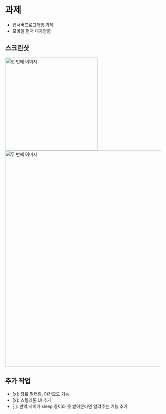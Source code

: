 # 과제

- 웹서버프로그래밍 과제
- 모바일 먼저 디자인함

## 스크린샷

<img src="https://github.com/user-attachments/assets/563e2337-2e5a-4138-ae54-0a227ff71d66" alt="첫 번째 이미지" width="300" />
<img src="https://github.com/user-attachments/assets/50aa092b-a852-4247-9f4b-6beaa67f8f32" alt="두 번째 이미지" width="700" />

## 추가 작업

- [x]: 장르 필터링, 야간모드 기능
- [x]: 스켈레톤 UI 추가
- [ ]: 만약 서버가 sleep 중이라 못 받아온다면 알려주는 기능 추가
